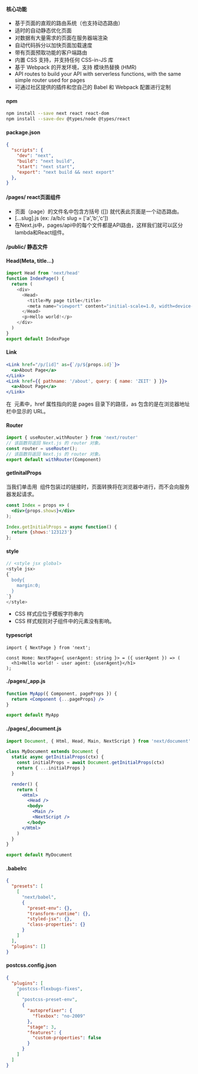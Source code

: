 #### 核心功能
* 基于页面的直观的路由系统（也支持动态路由）
* 适时的自动静态优化页面
* 对数据有大量需求的页面在服务器端渲染
* 自动代码拆分以加快页面加载速度
* 带有页面预取功能的客户端路由
* 内置 CSS 支持，并支持任何 CSS-in-JS 库
* 基于 Webpack 的开发环境，支持 模块热替换 (HMR)
* API routes to build your API with serverless functions, with the same simple router used for pages
* 可通过社区提供的插件和您自己的 Babel 和 Webpack 配置进行定制

#### npm
```bash
npm install --save next react react-dom
npm install --save-dev @types/node @types/react
```

#### package.json
```json
{
  "scripts": {
    "dev": "next",
    "build": "next build",
    "start": "next start",
    "export": "next build && next export"
  },
}
```

#### /pages/ react页面组件
* 页面（page）的文件名中包含方括号 ([]) 就代表此页面是一个动态路由。
* […slug].js (ex: /a/b/c   slug = ['a','b','c'])
* 在Next.js中，pages/api中的每个文件都是API路由，这样我们就可以区分lambda和React组件。

#### /public/ 静态文件

#### Head(Meta, title...)
```js
import Head from 'next/head'
function IndexPage() {
  return (
    <div>
      <Head>
        <title>My page title</title>
        <meta name="viewport" content="initial-scale=1.0, width=device-width" />
      </Head>
      <p>Hello world!</p>
    </div>
  )
}
export default IndexPage
```

#### Link
```jsx
<Link href="/p/[id]" as={`/p/${props.id}`}>
  <a>About Page</a>
</Link>
<Link href={{ pathname: '/about', query: { name: 'ZEIT' } }}>
  <a>About Page</a>
</Link>
```
在 <Link> 元素中，href 属性指向的是 pages 目录下的路径，as 包含的是在浏览器地址栏中显示的 URL。

#### Router
```js
import { useRouter,withRouter } from 'next/router'
// 该函数将返回 Next.js 的 router 对象。
const router = useRouter();
// 该函数将返回 Next.js 的 router 对象。
export default withRouter(Component)
```

#### getInitalProps
当我们单击用 <Link> 组件包装过的链接时，页面转换将在浏览器中进行，而不会向服务器发起请求。
```jsx
const Index = props => (
  <div>{props.shows}</div>
);

Index.getInitialProps = async function() {
  return {shows:'123123'}
};
```

#### style
```js
// <style jsx global>
<style jsx>
{`
  body{
    margin:0;
  }
`}
</style>
```
* CSS 样式应位于模板字符串内
* CSS 样式规则对子组件中的元素没有影响。

#### typescript 
```tsx
import { NextPage } from 'next';

const Home: NextPage<{ userAgent: string }> = ({ userAgent }) => (
  <h1>Hello world! - user agent: {userAgent}</h1>
);
```

#### ./pages/_app.js
```jsx
function MyApp({ Component, pageProps }) {
  return <Component {...pageProps} />
}

export default MyApp
```

#### ./pages/_document.js
```jsx
import Document, { Html, Head, Main, NextScript } from 'next/document'

class MyDocument extends Document {
  static async getInitialProps(ctx) {
    const initialProps = await Document.getInitialProps(ctx)
    return { ...initialProps }
  }

  render() {
    return (
      <Html>
        <Head />
        <body>
          <Main />
          <NextScript />
        </body>
      </Html>
    )
  }
}

export default MyDocument
```

#### .babelrc
```json
{
  "presets": [
    [
      "next/babel",
      {
        "preset-env": {},
        "transform-runtime": {},
        "styled-jsx": {},
        "class-properties": {}
      }
    ]
  ],
  "plugins": []
}
```

#### postcss.config.json
```json
{
  "plugins": [
    "postcss-flexbugs-fixes",
    [
      "postcss-preset-env",
      {
        "autoprefixer": {
          "flexbox": "no-2009"
        },
        "stage": 3,
        "features": {
          "custom-properties": false
        }
      }
    ]
  ]
}
```